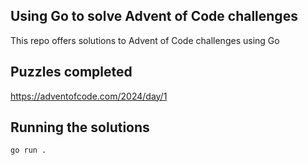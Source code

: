 ## Using Go to solve Advent of Code challenges

This repo offers solutions to Advent of Code challenges using Go

## Puzzles completed

https://adventofcode.com/2024/day/1

## Running the solutions

```shell
go run . 
```